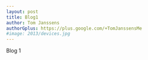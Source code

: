 ```yaml
---
layout: post
title: Blog1
author: Tom Janssens
authorGplus: https://plus.google.com/+TomJanssensMe
#image: 2013/devices.jpg
---
```


Blog 1